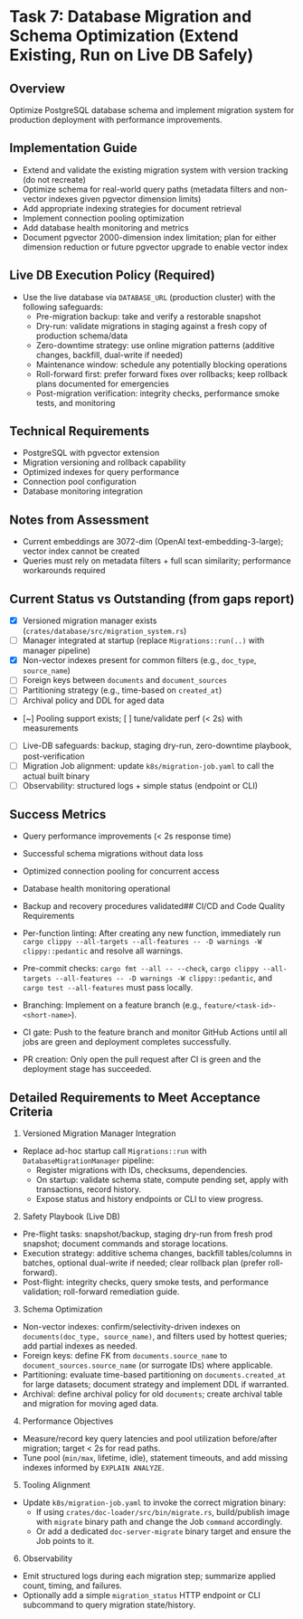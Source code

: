 # Task 7: Database Migration and Schema Optimization (Extend Existing, Run on Live DB Safely)

## Overview
Optimize PostgreSQL database schema and implement migration system for production deployment with performance improvements.

## Implementation Guide
- Extend and validate the existing migration system with version tracking (do not recreate)
- Optimize schema for real-world query paths (metadata filters and non-vector indexes given pgvector dimension limits)
- Add appropriate indexing strategies for document retrieval
- Implement connection pooling optimization
- Add database health monitoring and metrics
- Document pgvector 2000-dimension index limitation; plan for either dimension reduction or future pgvector upgrade to enable vector index

## Live DB Execution Policy (Required)
- Use the live database via `DATABASE_URL` (production cluster) with the following safeguards:
  - Pre-migration backup: take and verify a restorable snapshot
  - Dry-run: validate migrations in staging against a fresh copy of production schema/data
  - Zero-downtime strategy: use online migration patterns (additive changes, backfill, dual-write if needed)
  - Maintenance window: schedule any potentially blocking operations
  - Roll-forward first: prefer forward fixes over rollbacks; keep rollback plans documented for emergencies
  - Post-migration verification: integrity checks, performance smoke tests, and monitoring

## Technical Requirements
- PostgreSQL with pgvector extension
- Migration versioning and rollback capability
- Optimized indexes for query performance
- Connection pool configuration
- Database monitoring integration

## Notes from Assessment
- Current embeddings are 3072-dim (OpenAI text-embedding-3-large); vector index cannot be created
- Queries must rely on metadata filters + full scan similarity; performance workarounds required

## Current Status vs Outstanding (from gaps report)

- [x] Versioned migration manager exists (`crates/database/src/migration_system.rs`)
- [ ] Manager integrated at startup (replace `Migrations::run(..)` with manager pipeline)
- [x] Non-vector indexes present for common filters (e.g., `doc_type`, `source_name`)
- [ ] Foreign keys between `documents` and `document_sources`
- [ ] Partitioning strategy (e.g., time-based on `created_at`)
- [ ] Archival policy and DDL for aged data
- [~] Pooling support exists; [ ] tune/validate perf (< 2s) with measurements
- [ ] Live-DB safeguards: backup, staging dry-run, zero-downtime playbook, post-verification
- [ ] Migration Job alignment: update `k8s/migration-job.yaml` to call the actual built binary
- [ ] Observability: structured logs + simple status (endpoint or CLI)

## Success Metrics
- Query performance improvements (< 2s response time)
- Successful schema migrations without data loss
- Optimized connection pooling for concurrent access
- Database health monitoring operational
- Backup and recovery procedures validated## CI/CD and Code Quality Requirements

- Per-function linting: After creating any new function, immediately run `cargo clippy --all-targets --all-features -- -D warnings -W clippy::pedantic` and resolve all warnings.
- Pre-commit checks: `cargo fmt --all -- --check`, `cargo clippy --all-targets --all-features -- -D warnings -W clippy::pedantic`, and `cargo test --all-features` must pass locally.
- Branching: Implement on a feature branch (e.g., `feature/<task-id>-<short-name>`).
- CI gate: Push to the feature branch and monitor GitHub Actions until all jobs are green and deployment completes successfully.
- PR creation: Only open the pull request after CI is green and the deployment stage has succeeded.

## Detailed Requirements to Meet Acceptance Criteria

1) Versioned Migration Manager Integration
- Replace ad-hoc startup call `Migrations::run` with `DatabaseMigrationManager` pipeline:
  - Register migrations with IDs, checksums, dependencies.
  - On startup: validate schema state, compute pending set, apply with transactions, record history.
  - Expose status and history endpoints or CLI to view progress.

2) Safety Playbook (Live DB)
- Pre-flight tasks: snapshot/backup, staging dry-run from fresh prod snapshot; document commands and storage locations.
- Execution strategy: additive schema changes, backfill tables/columns in batches, optional dual-write if needed; clear rollback plan (prefer roll-forward).
- Post-flight: integrity checks, query smoke tests, and performance validation; roll-forward remediation guide.

3) Schema Optimization
- Non-vector indexes: confirm/selectivity-driven indexes on `documents(doc_type, source_name)`, and filters used by hottest queries; add partial indexes as needed.
- Foreign keys: define FK from `documents.source_name` to `document_sources.source_name` (or surrogate IDs) where applicable.
- Partitioning: evaluate time-based partitioning on `documents.created_at` for large datasets; document strategy and implement DDL if warranted.
- Archival: define archival policy for old `documents`; create archival table and migration for moving aged data.

4) Performance Objectives
- Measure/record key query latencies and pool utilization before/after migration; target < 2s for read paths.
- Tune pool (`min/max`, lifetime, idle), statement timeouts, and add missing indexes informed by `EXPLAIN ANALYZE`.

5) Tooling Alignment
- Update `k8s/migration-job.yaml` to invoke the correct migration binary:
  - If using `crates/doc-loader/src/bin/migrate.rs`, build/publish image with `migrate` binary path and change the Job `command` accordingly.
  - Or add a dedicated `doc-server-migrate` binary target and ensure the Job points to it.

6) Observability
- Emit structured logs during each migration step; summarize applied count, timing, and failures.
- Optionally add a simple `migration_status` HTTP endpoint or CLI subcommand to query migration state/history.

